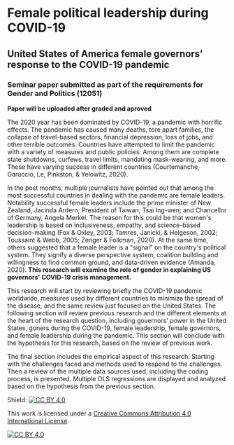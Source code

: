 # Female political leadership during COVID-19 
## United States of America female governors' response to the COVID-19 pandemic 
### Seminar paper submitted as part of the requirements for Gender and Politics (12051)

**Paper will be uploaded after graded and aproved**

The 2020 year has been dominated by COVID-19, a pandemic with horrific effects. The pandemic has caused many deaths, tore apart families, the collapse of travel-based sectors, financial depression, loss of jobs, and other terrible outcomes. Countries have attempted to limit the pandemic with a variety of measures and public policies. Among them are complete state shutdowns, curfews, travel limits, mandating mask-wearing, and more. These have varying success in different countries  (Courtemanche, Garuccio, Le, Pinkston, & Yelowitz, 2020). 

In the post months, multiple journalists have pointed out that among the most successful countries in dealing with the pandemic are female leaders. Notability successful female leaders include the prime minister of New Zealand, Jacinda Ardern; President of Taiwan, Tsai Ing-wen; and Chancellor of Germany, Angela Merkel. The reason for this could be that women's leadership is based on inclusiveness, empathy, and science-based decision-making (Fox & Oxley, 2003; Tamres, Janicki, & Helgeson, 2002; Toussaint & Webb, 2005; Zenger & Folkman, 2020). At the same time, others suggested that a female leader is a "signal" on the country's political system. They signify a diverse perspective system, coalition building and willingness to find common ground, and data-driven evidence  (Amanda, 2020). **This research will examine the role of gender in explaining US governors' COVID-19 crisis management.** 

This research will start by reviewing briefly the COVID-19 pandemic worldwide, measures used by different countries to minimize the spread of the disease, and the same review just focused on the United States. The following section will review previous research and the different elements at the heart of the research question, including governors' power in the United States, goners during the COVID-19, female leadership, female governors, and female leadership during the pandemic. This section will conclude with the hypothesis for this research, based on the review of previous work. 

The final section includes the empirical aspect of this research. Starting with the challenges faced and methods used to respond to the challenges. Then a review of the multiple data sources used, including the coding process, is presented. Multiple OLS regressions are displayed and analyzed based on the hypothesis from the previous section.

Shield: [![CC BY 4.0][cc-by-shield]][cc-by]

This work is licensed under a
[Creative Commons Attribution 4.0 International License][cc-by].

[![CC BY 4.0][cc-by-image]][cc-by]

[cc-by]: http://creativecommons.org/licenses/by/4.0/
[cc-by-image]: https://i.creativecommons.org/l/by/4.0/88x31.png
[cc-by-shield]: https://img.shields.io/badge/License-CC%20BY%204.0-lightgrey.svg
